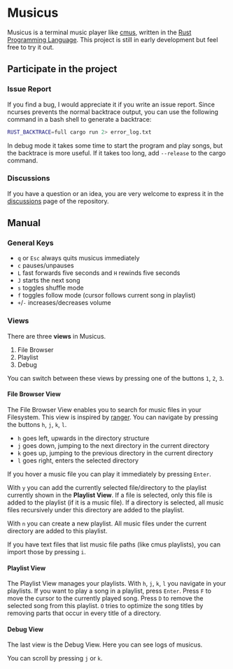 # Musicus

Musicus is a terminal music player like [cmus](https://github.com/cmus/cmus),
written in the [Rust Programming Language](https://www.rust-lang.org/learn).
This project is still in early development but feel free to try it out.

## Participate in the project

### Issue Report
If you find a bug, I would appreciate it if you write an issue report.
Since ncurses prevents the normal backtrace output, you can use the following command
in a bash shell to generate a backtrace:
```bash
RUST_BACKTRACE=full cargo run 2> error_log.txt
```

In debug mode it takes some time to start the program and play songs, but the backtrace is more useful.
If it takes too long, add `--release` to the cargo command.

### Discussions
If you have a question or an idea, you are very welcome to express it in the
[discussions](https://github.com/Bluemi/musicus_rs/discussions) page of the repository.

## Manual

### General Keys
- `q` or `Esc` always quits musicus immediately
- `c` pauses/unpauses
- `L` fast forwards five seconds and `H` rewinds five seconds
- `J` starts the next song
- `s` toggles shuffle mode
- `f` toggles follow mode (cursor follows current song in playlist)
- `+`/`-` increases/decreases volume

### Views
There are three **views** in Musicus.
1. File Browser
2. Playlist
3. Debug

You can switch between these views by pressing one of the buttons `1`, `2`, `3`.

#### File Browser View
The File Browser View enables you to search for music files in your Filesystem.
This view is inspired by [ranger](https://github.com/ranger/ranger). You can navigate
by pressing the buttons `h`, `j`, `k`, `l`.

- `h` goes left, upwards in the directory structure
- `j` goes down, jumping to the next directory in the current directory
- `k` goes up, jumping to the previous directory in the current directory
- `l` goes right, enters the selected directory

If you hover a music file you can play it immediately by pressing `Enter`.

With `y` you can add the currently selected file/directory to the playlist currently
shown in the **Playlist View**. If a file is selected, only this file is added to the
playlist (if it is a music file). If a directory is selected, all music files recursively
under this directory are added to the playlist.

With `n` you can create a new playlist. All music files under the current directory are
added to this playlist.

If you have text files that list music file paths (like cmus playlists),
you can import those by pressing `i`.

#### Playlist View
The Playlist View manages your playlists. With `h`, `j`, `k`, `l` you navigate in your
playlists. If you want to play a song in a playlist, press `Enter`.
Press `F` to move the cursor to the currently played song. Press `D` to remove the selected song from this playlist.
`O` tries to optimize the song titles by removing parts that occur in every title of a directory.

#### Debug View
The last view is the Debug View. Here you can see logs of musicus.

You can scroll by pressing `j` or `k`.

